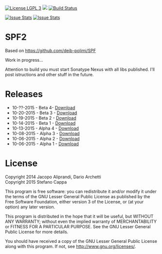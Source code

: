 [![License LGPL 3](https://img.shields.io/badge/license-LGPLv3-blue.svg)](http://www.gnu.org/licenses/lgpl-3.0.txt)
![](https://reposs.herokuapp.com/?path=Ks89/SPF2)
[![Build Status](https://travis-ci.org/Ks89/SPF2.svg?branch=master)](https://travis-ci.org/Ks89/SPF2)

[![Issue Stats](http://issuestats.com/github/Ks89/SPF2/badge/pr?style=flat)](http://issuestats.com/github/Ks89/SPF2)
[![Issue Stats](http://issuestats.com/github/Ks89/SPF2/badge/issue?style=flat)](http://issuestats.com/github/Ks89/SPF2)

# SPF2

Based on https://github.com/deib-polimi/SPF

Work in progress...

Attention to build you must start Sonatype Nexus with all libs published. I'll post istructions and other stuff in the future.

# Releases

- 10-??-2015 - Beta 4- [Download](https://github.com/Ks89/SPF2/releases/tag/v.beta4)
- 10-20-2015 - Beta 3 - [Download](https://github.com/Ks89/SPF2/releases/tag/v.beta3)
- 10-19-2015 - Beta 2 - [Download](https://github.com/Ks89/SPF2/releases/tag/v.beta2)
- 10-14-2015 - Beta 1 - [Download](https://github.com/Ks89/SPF2/releases/tag/v.beta1)
- 10-13-2015 - Alpha 4 - [Download](https://github.com/Ks89/SPF2/releases/tag/v.alpha4)
- 10-08-2015 - Alpha 3 - [Download](https://github.com/Ks89/SPF2/releases/tag/v.alpha3)
- 10-06-2015 - Alpha 2 - [Download](https://github.com/Ks89/SPF2/releases/tag/v.alpha2)
- 10-06-2015 - Alpha 1 - [Download](https://github.com/Ks89/SPF2/releases/tag/v.alpha1)


# License
Copyright 2014 Jacopo Aliprandi, Dario Archetti<br>
Copyright 2015 Stefano Cappa

This program is free software: you can redistribute it and/or modify
it under the terms of the GNU Lesser General Public License as published by
the Free Software Foundation, either version 3 of the License, or
(at your option) any later version.

This program is distributed in the hope that it will be useful,
but WITHOUT ANY WARRANTY; without even the implied warranty of
MERCHANTABILITY or FITNESS FOR A PARTICULAR PURPOSE.  See the
GNU Lesser General Public License for more details.

You should have received a copy of the GNU Lesser General Public License
along with this program.  If not, see <http://www.gnu.org/licenses/>.